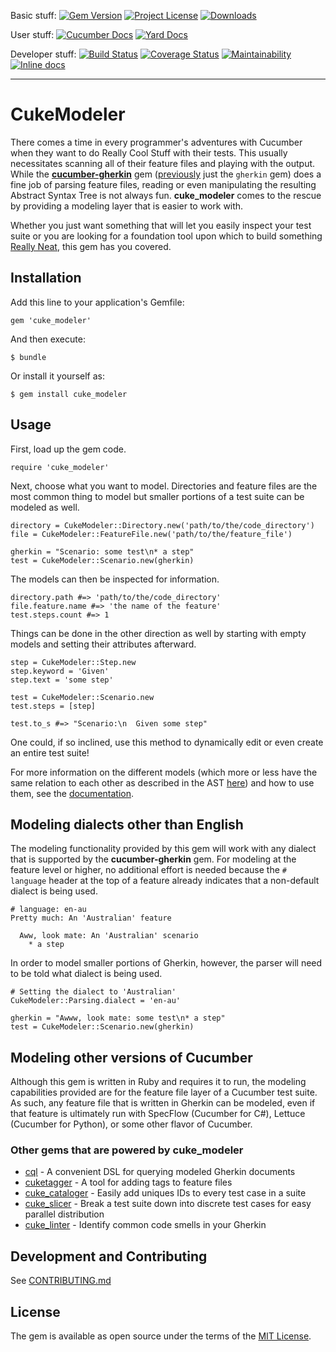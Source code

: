Basic stuff:
[![Gem Version](https://badge.fury.io/rb/cuke_modeler.svg)](https://rubygems.org/gems/cuke_modeler)
[![Project License](https://img.shields.io/badge/license-MIT-blue.svg)](https://opensource.org/licenses/mit-license.php)
[![Downloads](https://img.shields.io/gem/dt/cuke_modeler.svg)](https://rubygems.org/gems/cuke_modeler)

User stuff:
[![Cucumber Docs](http://img.shields.io/badge/Documentation-Features-green.svg)](https://github.com/enkessler/cuke_modeler/tree/master/testing/cucumber/features)
[![Yard Docs](http://img.shields.io/badge/Documentation-API-blue.svg)](https://www.rubydoc.info/gems/cuke_modeler)

Developer stuff:
[![Build Status](https://github.com/enkessler/cuke_modeler/actions/workflows/ci.yml/badge.svg?branch=master)](https://github.com/enkessler/cuke_modeler/actions/workflows/ci.yml?query=branch%3Amaster)
[![Coverage Status](https://coveralls.io/repos/github/enkessler/cuke_modeler/badge.svg?branch=master)](https://coveralls.io/github/enkessler/cuke_modeler?branch=master)
[![Maintainability](https://api.codeclimate.com/v1/badges/83986d8f7a918fed9707/maintainability)](https://codeclimate.com/github/enkessler/cuke_modeler/maintainability)
[![Inline docs](http://inch-ci.org/github/enkessler/cuke_modeler.svg?branch=master)](https://inch-ci.org/github/enkessler/cuke_modeler)

---

# CukeModeler

There comes a time in every programmer's adventures with Cucumber when they 
want to do Really Cool Stuff with their tests. This usually necessitates 
scanning all of their feature files and playing with the output. While the 
**[cucumber-gherkin](https://github.com/cucumber/cucumber/tree/master/gherkin)** gem ([previously](https://github.com/enkessler/cuke_modeler/blob/master/CHANGELOG.md#300---2020-06-08) just the `gherkin` gem) does a fine job of parsing feature files, reading or even manipulating 
the resulting Abstract Syntax Tree is not always fun. **cuke_modeler** comes to 
the rescue by providing a modeling layer that is easier to work with.
 
Whether you just want something that will let you easily inspect your test 
suite or you are looking for a foundation tool upon which to build something 
[Really Neat](#projects), this gem has you covered.


## Installation

Add this line to your application's Gemfile:

    gem 'cuke_modeler'

And then execute:

    $ bundle

Or install it yourself as:

    $ gem install cuke_modeler

## Usage

First, load up the gem code.

    require 'cuke_modeler'

Next, choose what you want to model. Directories and feature files are the most
common thing to model but smaller portions of a test suite can be modeled as 
well.

    directory = CukeModeler::Directory.new('path/to/the/code_directory')
    file = CukeModeler::FeatureFile.new('path/to/the/feature_file')

    gherkin = "Scenario: some test\n* a step"
    test = CukeModeler::Scenario.new(gherkin)

The models can then be inspected for information.

    directory.path #=> 'path/to/the/code_directory'
    file.feature.name #=> 'the name of the feature'
    test.steps.count #=> 1


Things can be done in the other direction as well by starting with empty models
and setting their attributes afterward.

    step = CukeModeler::Step.new
    step.keyword = 'Given'
    step.text = 'some step'

    test = CukeModeler::Scenario.new
    test.steps = [step]

    test.to_s #=> "Scenario:\n  Given some step"

One could, if so inclined, use this method to dynamically edit or even create 
an entire test suite!

For more information on the different models (which more or less have the same relation 
to each other as described in the AST [here](https://github.com/cucumber/cucumber/tree/master/gherkin#ast)) and how to use them, see the 
[documentation](https://github.com/enkessler/cuke_modeler/tree/master/testing/cucumber/features).

## Modeling dialects other than English

The modeling functionality provided by this gem will work with any dialect that 
is supported by the **cucumber-gherkin** gem. For modeling at the feature level or higher, 
no additional effort is needed because the `# language` header at the top of a 
feature already indicates that a non-default dialect is being used.

    # language: en-au
    Pretty much: An 'Australian' feature
    
      Aww, look mate: An 'Australian' scenario
        * a step
 
  In order to model smaller portions of Gherkin, however, the parser will need 
  to be told what dialect is being used.

    # Setting the dialect to 'Australian'
    CukeModeler::Parsing.dialect = 'en-au'
    
    gherkin = "Awww, look mate: some test\n* a step"
    test = CukeModeler::Scenario.new(gherkin)


## Modeling other versions of Cucumber

Although this gem is written in Ruby and requires it to run, the modeling 
capabilities provided are for the feature file layer of a Cucumber test suite. 
As such, any feature file that is written in Gherkin can be modeled, even if 
that feature is ultimately run with SpecFlow (Cucumber for C#), Lettuce 
(Cucumber for Python), or some other flavor of Cucumber. 


### <a id="projects"></a>Other gems that are powered by **cuke_modeler**

  * [cql](https://github.com/enkessler/cql) - A convenient DSL for querying modeled Gherkin documents
  * [cuketagger](https://github.com/enkessler/cuketagger) - A tool for adding tags to feature files
  * [cuke_cataloger](https://github.com/enkessler/cuke_cataloger) - Easily add uniques IDs to every test case in a suite
  * [cuke_slicer](https://github.com/enkessler/cuke_slicer) - Break a test suite down into discrete test cases for easy parallel distribution
  * [cuke_linter](https://github.com/enkessler/cuke_linter) - Identify common code smells in your Gherkin


## Development and Contributing

See [CONTRIBUTING.md](https://github.com/enkessler/cuke_modeler/blob/master/CONTRIBUTING.md)

## License

The gem is available as open source under the terms of the [MIT License](https://opensource.org/licenses/MIT).
